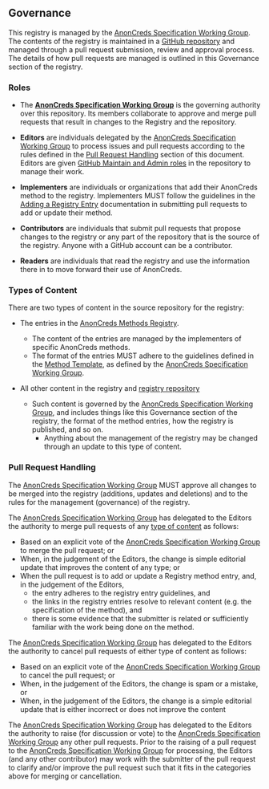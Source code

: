## Governance

This registry is managed by the [AnonCreds Specification Working
Group](https://github.com/hyperledger). The contents of the registry is
maintained in a [GitHub
repository](https://github.com/hyperledger/anoncreds-methods-registry)
and managed through a pull request submission, review and approval process. The
details of how pull requests are managed is outlined in this Governance section
of the registry.

### Roles

- The **[AnonCreds Specification Working
Group](https://github.com/hyperledger)** is the governing authority over this
repository. Its members collaborate to approve and merge pull requests that
result in changes to the Registry and the repository.

- **Editors** are individuals delegated by the [AnonCreds Specification Working
Group](https://github.com/hyperledger) to process issues and pull requests
according to the rules defined in the [Pull Request
Handling](#pull-request-handling) section of this document. Editors are given
[GitHub Maintain and Admin
roles](https://docs.github.com/en/organizations/managing-access-to-your-organizations-repositories/repository-roles-for-an-organization#repository-roles-for-organizations)
in the repository to manage their work.

- **Implementers** are individuals or organizations that add their AnonCreds
  method to the registry. Implementers MUST follow the guidelines in the
  [Adding a Registry Entry](#adding-a-registry-entry) documentation in
  submitting pull requests to add or update their method.

- **Contributors** are individuals that submit pull requests that propose
changes to the registry or any part of the repository that is the source of the
registry. Anyone with a GitHub account can be a contributor.

- **Readers** are individuals that read the registry and use the information
there in to move forward their use of AnonCreds.

### Types of Content

There are two types of content in the source repository for the registry:

- The entries in the [AnonCreds Methods Registry](#registry).
  - The content of the entries are managed by the implementers of specific
    AnonCreds methods.
  - The format of the entries MUST adhere to the guidelines defined in the
    [Method
    Template](https://github.com/hyperledger/anoncreds-methods-registry/blob/main/registry/method_template.md),
as defined by the [AnonCreds Specification Working
Group](https://wiki.hyperledger.org/display/ANONCREDS/AnonCreds+Specification+Working+Group).

- All other content in the registry and [registry
  repository](https://github.com/hyperledger/anoncreds-methods-registry)
  - Such content is governed by the [AnonCreds Specification Working
Group](https://wiki.hyperledger.org/display/ANONCREDS/AnonCreds+Specification+Working+Group), and
    includes things like this Governance section of the registry, the format of
    the method entries, how the registry is published, and so on.
    - Anything about the management of the registry may be changed through an
      update to this type of content.

### Pull Request Handling

The [AnonCreds Specification Working
Group](https://wiki.hyperledger.org/display/ANONCREDS/AnonCreds+Specification+Working+Group) MUST approve all changes to be merged
into the registry (additions, updates and deletions) and to the rules for the
management (governance) of the registry.

The [AnonCreds Specification Working Group](https://wiki.hyperledger.org/display/ANONCREDS/AnonCreds+Specification+Working+Group) has
delegated to the Editors the authority to merge pull requests of any [type of
content](#types-of-content) as follows:

- Based on an explicit vote of the [AnonCreds Specification Working
Group](https://wiki.hyperledger.org/display/ANONCREDS/AnonCreds+Specification+Working+Group) to merge the pull request; or
- When, in the judgement of the Editors, the change is simple editorial update
  that improves the content of any type; or
- When the pull request is to add or update a Registry method entry, and, in the
  judgement of the Editors,
  - the entry adheres to the registry entry guidelines, and
  - the links in the registry entries resolve to relevant content (e.g. the
    specification of the method), and
  - there is some evidence that the submitter is related or sufficiently
    familiar with the work being done on the method.

The [AnonCreds Specification Working Group](https://wiki.hyperledger.org/display/ANONCREDS/AnonCreds+Specification+Working+Group) has
delegated to the Editors the authority to cancel pull requests of either type of
content as follows:

- Based on an explicit vote of the [AnonCreds Specification Working
Group](https://wiki.hyperledger.org/display/ANONCREDS/AnonCreds+Specification+Working+Group) to cancel the pull request; or
- When, in the judgement of the Editors, the change is spam or a mistake, or
- When, in the judgement of the Editors, the change is a simple editorial update
  that is either incorrect or does not improve the content

The [AnonCreds Specification Working Group](https://wiki.hyperledger.org/display/ANONCREDS/AnonCreds+Specification+Working+Group) has
delegated to the Editors the authority to raise (for discussion or vote) to the
[AnonCreds Specification Working Group](https://wiki.hyperledger.org/display/ANONCREDS/AnonCreds+Specification+Working+Group) any
other pull requests. Prior to the raising of a pull request to the [AnonCreds
Specification Working Group](https://wiki.hyperledger.org/display/ANONCREDS/AnonCreds+Specification+Working+Group) for processing,
the Editors (and any other contributor) may work with the submitter of the pull
request to clarify and/or improve the pull request such that it fits in the
categories above for merging or cancellation.
